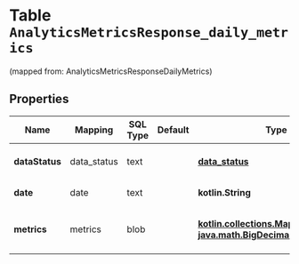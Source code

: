 
# Table `AnalyticsMetricsResponse_daily_metrics`
(mapped from: AnalyticsMetricsResponseDailyMetrics)

## Properties
Name | Mapping | SQL Type | Default | Type | Description | Notes
---- | ------- | -------- | ------- | ---- | ----------- | -----
**dataStatus** | data_status | text |  | [**data_status**](#DataStatus) | Metrics availablity, e.g., \&quot;READY\&quot;. |  [optional]
**date** | date | text |  | **kotlin.String** | Metrics date (UTC): YYYY-MM-DD. |  [optional]
**metrics** | metrics | blob |  | [**kotlin.collections.Map&lt;kotlin.String, java.math.BigDecimal&gt;**](java.math.BigDecimal.md) | The metric name and daily value for each requested metric |  [optional]





